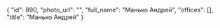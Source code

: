 {
    "id": 890,
    "photo_url": "",
    "full_name": "Манько Андрей",
    "offices": [],
    "title": "Манько Андрей"
}